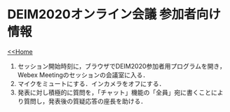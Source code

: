 # DEIM2020オンライン会議 参加者向け情報

[<<Home](README.md)

1. セッション開始時刻に，ブラウザでDEIM2020参加者用プログラムを開き，Webex Meetingのセッションの会議室に入る．
1. マイクをミュートにする．インカメラをオフにする．
1. 発表に対し積極的に質問を，「チャット」機能の「全員」宛に書くことにより質問し，発表後の質疑応答の座長を助ける．
